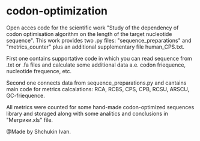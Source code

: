 # codon-optimization
Open acces code for the scientific work "Study of the dependency of codon optimisation algorithm on the length of the target nucleotide sequence".
This work provides two .py files: "sequence_preparations" and "metrics_counter" plus an additional supplementary file human_CPS.txt.

First one contains supportative code in which you can read sequence from .txt or .fa files and calculate
some additional data a.e. codon friequence, nucleotide frequence, etc. 

Second one connects data from sequence_preparations.py and cantains main code for metrics calcalations: RCA, RCBS, CPS, CPB, RCSU, ARSCU, GC-friequence. 

All metrics were counted for some hand-made codon-optimized sequences library and storaged along with some analitics and conclusions in "Метрики.xls" file.


@Made by Shchukin Ivan. 
